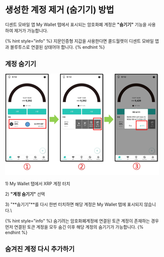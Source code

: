 # 생성한 계정 제거 (숨기기) 방법

디센트 모바일 앱 My Wallet 탭에서 표시되는 암호화폐 계정은 **"숨기기"** 기능을 사용하여 제거가 가능합니다.&#x20;

{% hint style="info" %}
지문인증형 지갑을 사용한다면 콜드월렛이 디센트 모바일 앱과 블루투스로 연결된 상태어야 합니다.
{% endhint %}

## 계정 숨기기

![](../../.gitbook/assets/계정숨김.png)

1\) My Wallet 탭에서  XRP 계정 터치

2\) **"계정 숨기기"** 선택&#x20;

3\) "**숨기기"**를 다시 한번 터치하면 해당 계정은 My Wallet 탭에 표시되지 않습니다.\


{% hint style="info" %}
숨기려는 암호화폐계정에 연결된 토큰 계정이 존재하는 경우 먼저 연결된 토큰 계정을 모두 숨긴 이후 해당 계정의 숨기기가 가능합니다.
{% endhint %}

## 숨겨진 계정 다시 추가하기

